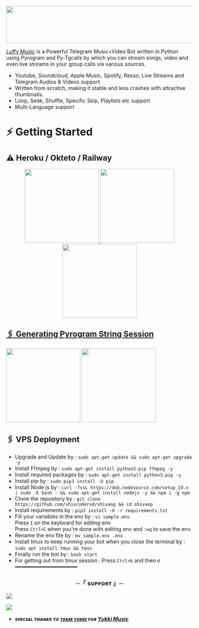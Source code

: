 <img src="https://graph.org/file/edfd9e288de8e3eea106d.jpg" align="centre" width="600" height="100"/>

    
[Luffy Music](https://github.com/shivcoderxd/shivaop) is a Powerful Telegram Music+Video Bot written in Python using Pyrogram and Py-Tgcalls by which you can stream songs, video and even live streams in your group calls via various sources.

* Youtube, Soundcloud, Apple Music, Spotify, Resso, Live Streams and Telegram Audios & Videos support.
* Written from scratch, making it stable and less crashes with attractive thumbnails.
* Loop, Seek, Shuffle, Specific Skip, Playlists etc support
* Multi-Language support


# ⚡️ Getting Started

## ⚠️ Heroku / Okteto / Railway

<p align="center">
<a href="https://railway.app/new/template?template=https://github.com/shivcoderxd/shivaop&envs=BOT_TOKEN%2CAPI_ID%2CAPI_HASH%2CSTRING_SESSION%2CSUDO_USERS%2COWNER_ID%2CDURATION_LIMIT%2CSUPPORT_CHANNEL%2CMONGO_DB_URI%2CLOG_GROUP_ID%2CASSISTANT_PREFIX%2CMUSIC_BOT_NAME%2CSUPPORT_GROUP&optionalEnvs=SUPPORT_CHANNEL%2CSUPPORT_GROUP"><img src="https://img.shields.io/badge/Deploy%20To%20Railway-darkred?style=for-the-badge&logo=railway" width="200""/</a>
<a href="https://dashboard.heroku.com/new?template=https://github.com/shivcoderxd/shivaop"><img src="https://img.shields.io/badge/Deploy%20To%20Heroku-black?style=for-the-badge&logo=heroku" width="200""/</a>  
<a href="https://cloud.okteto.com/deploy?repository=https://github.com/shivcoderxd/shivaop"><img src="https://img.shields.io/badge/Deploy%20To%20Okteto-informational?style=for-the-badge&logo=Okteto" width="200""/</a>

## 🖇 Generating Pyrogram String Session

<p>
<a href="https://replit.NotReallyShikhar/Yukki-MusiString-Gen"><img src="https://img.shields.io/badge/Generate%20On%20Repl-blueviolet?style=for-the-badge&logo=appveyor" width="200""/></a>
<a href="https://t.me/YugBot"><img src="https://img.shields.io/badge/TG%20String%20Gen%20Bot-blueviolet?style=for-the-badge&logo=appveyor" width="200""/></a>
</p>

## 🖇 VPS Deployment

- Upgrade and Update by :
`sudo apt-get update && sudo apt-get upgrade -y`
- Install Ffmpeg by :
`sudo apt-get install python3-pip ffmpeg -y`
- Install required packages by :
`sudo apt-get install python3-pip -y`
- Install pip by :
`sudo pip3 install -U pip`
- Install Node js by :
`curl -fssL https://deb.nodesource.com/setup_19.x | sudo -E bash - && sudo apt-get install nodejs -y && npm i -g npm`
- Clone the repository by :
`git clone https://github.com/shivcoderxd/shivaop && cd shivaop`
- Install requirements by :
`pip3 install -U -r requirements.txt`
- Fill your variables in the env by :
`vi sample.env`<br>
Press `I` on the keyboard for editing env<br>
Press `Ctrl+C` when you're done with editing env and `:wq` to save the env<br>
- Rename the env file by :
`mv sample.env .env`
- Install tmux to keep running your bot when you close the terminal by :
`sudo apt install tmux && tmux`
- Finally run the bot by :
`bash start`
- For getting out from tmux session : Press `Ctrl+b` and then `d`<br>
━━━━━━━━━━━━━━━━━━━━

<h3 align="center">
    ─「 sᴜᴩᴩᴏʀᴛ 」─
</h3>

<p align="centre">
<a href="https://telegram.me/ilseavenMF"><img src="https://img.shields.io/badge/-Support%20Group-blue.svg?style=for-the-badge&logo=Telegram"></a>
</p>

<p align="centre">
<a href="https://telegram.me/FnAssociation"><img src="https://img.shields.io/badge/-Support%20Channel-blue.svg?style=for-the-badge&logo=Telegram"></a>
</p>

- <b> _sᴩᴇᴄɪᴀʟ ᴛʜᴀɴᴋs ᴛᴏ [ᴛᴇᴀᴍ ʏᴜᴋᴋɪ](https://github.com/TeamYukki) ғᴏʀ [Yukki Music](https://github.com/TeamYukki/YukkiMusicBot)_ </b>
